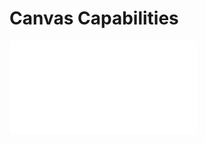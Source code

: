 # Canvas Capabilities

<iframe frameborder="0" class="ide" src="examples/ide.html#canvasCapabilities"></iframe>
